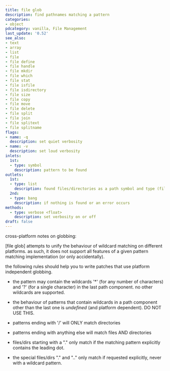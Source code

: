 ```yaml
---
title: file glob
description: find pathnames matching a pattern
categories:
- object
pdcategory: vanilla, File Management
last_update: '0.52'
see_also:
- text
- array
- list
- file
- file define
- file handle
- file mkdir
- file which
- file stat
- file isfile
- file isdirectory
- file size
- file copy
- file move
- file delete
- file split
- file join
- file splitext
- file splitname
flags:
- name: -q
  description: set quiet verbosity
- name: -v
  description: set loud verbosity
inlets:
  1st:
  - type: symbol
    description: pattern to be found
outlets:
  1st:
  - type: list
    description: found files/directories as a path symbol and type (file <0>, directory <1>)
  2nd:
  - type: bang
    description: if nothing is found or an error occurs
methods:
  - type: verbose <float>
    description: set verbosity on or off
draft: false
---
```

cross-platform notes on globbing:

[file glob] attempts to unify the behaviour of wildcard matching on different platforms. as such, it does not support all features of a given pattern matching implementation (or only accidentally).

the following rules should help you to write patches that use platform independent globbing.

- the pattern may contain the wildcards '*' (for any number of characters) and '?' (for a single character) in the last path component. no other wildcards are supported.

- the behaviour of patterns that contain wildcards in a path component other than the last one is *undefined* (and platform dependent). DO NOT USE THIS.

- patterns ending with '/' will ONLY match directories

- patterns ending with anything else will match files AND directories

- files/dirs starting with a "." only match if the matching pattern explicitly contains the leading dot.

- the special files/dirs "." and ".." only match if requested explicitly, never with a wildcard pattern.
